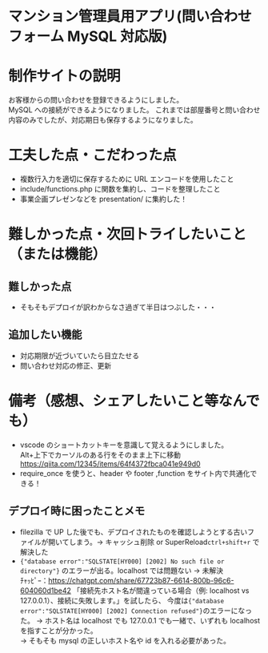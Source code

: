 # マンション管理員用アプリ(問い合わせフォーム MySQL 対応版)

# 制作サイトの説明

お客様からの問い合わせを登録できるようにしました。  
MySQL への接続ができるようになりました。
これまでは部屋番号と問い合わせ内容のみでしたが、対応期日も保存するようになりました。

# 工夫した点・こだわった点

- 複数行入力を適切に保存するために URL エンコードを使用したこと
- include/functions.php に関数を集約し、コードを整理したこと
- 事業企画プレゼンなどを presentation/ に集約した！

# 難しかった点・次回トライしたいこと（または機能）

## 難しかった点

- そもそもデプロイが訳わからなさ過ぎて半日はつぶした・・・

## 追加したい機能

- 対応期限が近づいていたら目立たせる
- 問い合わせ対応の修正、更新

# 備考（感想、シェアしたいこと等なんでも）

- vscode のショートカットキーを意識して覚えるようにしました。  
  Alt+上下でカーソルのある行をそのまま上下に移動 https://qiita.com/12345/items/64f4372fbca041e949d0
- require_once を使うと、header や footer ,function をサイト内で共通化できる！

## デプロイ時に困ったことメモ

- filezilla で UP した後でも、デプロイされたものを確認しようとする古いファイルが開いてしまう。→ キャッシュ削除 or SuperReload`ctrl+shift+r` で解決した
- `{"database error":"SQLSTATE[HY000] [2002] No such file or directory"}` のエラーが出る。localhost では問題ない → 未解決  
   ﾁｬｯﾋﾟｰ：https://chatgpt.com/share/67723b87-6614-800b-96c6-604060d1be42
  「接続先ホスト名が間違っている場合（例: localhost vs 127.0.0.1）、接続に失敗します。」を試したら、
  今度は`{"database error":"SQLSTATE[HY000] [2002] Connection refused"}`のエラーになった。
  → ホスト名は localhost でも 127.0.0.1 でも一緒で、いずれも localhost を指すことが分かった。  
  → そもそも mysql の正しいホスト名や id を入れる必要があった。
